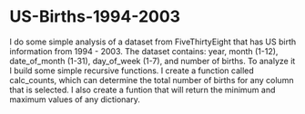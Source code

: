 # US-Births-1994-2003
I do some simple analysis of a dataset from FiveThirtyEight that has US birth information from 1994 - 2003.
The dataset contains: year, month (1-12), date_of_month (1-31), day_of_week (1-7), and number of births.
To analyze it I build some simple recursive functions.
I create a function called calc_counts, which can determine the total number of births for any column that is selected. 
I also create a funtion that will return the minimum and maximum values of any dictionary. 
